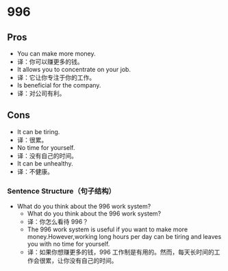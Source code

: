 # 996

## Pros

- You can make more money.
- 译：你可以赚更多的钱。
- It allows you to concentrate on your job.
- 译：它让你专注于你的工作。
- Is beneficial for the company.
- 译：对公司有利。

## Cons

- It can be tiring.
- 译：很累。
- No time for yourself.
- 译：没有自己的时间。
- It can be unhealthy.
- 译：不健康。

### Sentence Structure（句子结构）

- What do you think about the 996 work system?
  - What do you think about the 996 work system?
  - 译：你怎么看待 996？
  - The 996 work system is useful if you want to make more money.However,working long hours per day can be tiring and leaves you with no time for yourself.
  - 译：如果你想赚更多的钱，996 工作制是有用的。然而，每天长时间的工作会很累，让你没有自己的时间。
